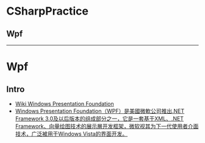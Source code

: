 # CSharpPractice

## Wpf
----
# Wpf
## Intro
- [Wiki Windows Presentation Foundation](https://en.wikipedia.org/wiki/Windows_Presentation_Foundation)
- [Windows Presentation Foundation（WPF）是美國微軟公司推出.NET Framework 3.0及以后版本的组成部分之一，它是一套基于XML、.NET Framework、向量绘图技术的展示層开发框架，微软视其为下一代使用者介面技术，广泛被用于Windows Vista的界面开发。](https://zh.wikipedia.org/wiki/Windows_Presentation_Foundation)